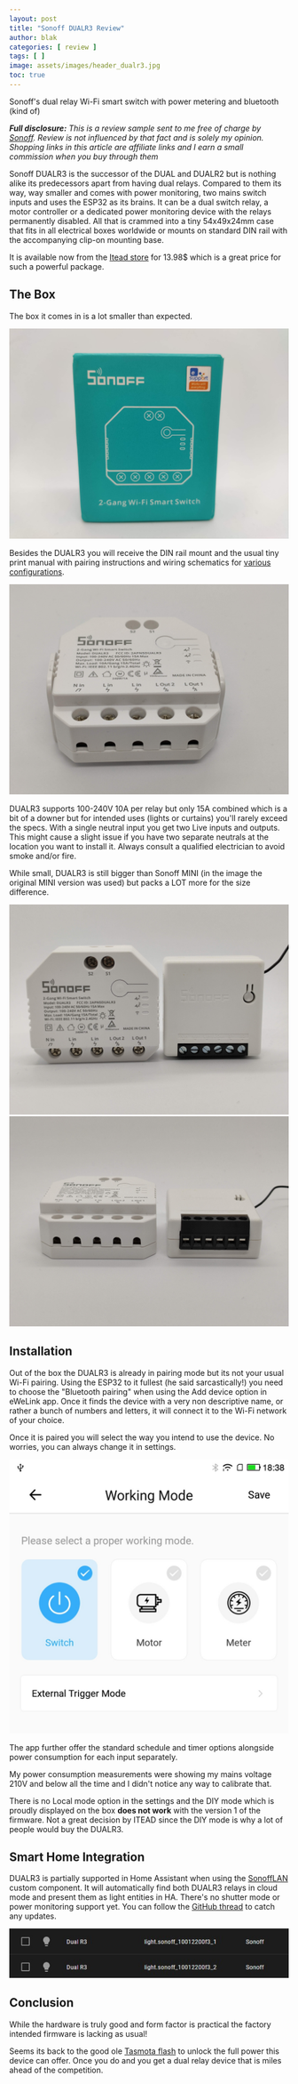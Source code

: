 ```yaml
---
layout: post
title: "Sonoff DUALR3 Review"
author: blak
categories: [ review ]
tags: [ ]
image: assets/images/header_dualr3.jpg
toc: true
---
```


Sonoff's dual relay Wi-Fi smart switch with power metering and bluetooth (kind of)

_**Full disclosure:** This is a review sample sent to me free of charge by [Sonoff](https://www.anrdoezrs.net/links/100155210/type/dlg/https://www.itead.cc/). Review is not influenced by that fact and is solely my opinion. Shopping links in this article are affiliate links and I earn a small commission when you buy through them_

Sonoff DUALR3 is the successor of the DUAL and DUALR2 but is nothing alike its predecessors apart from having dual relays. Compared to them its way, way smaller and comes with power monitoring, two mains switch inputs and uses the ESP32 as its brains. It can be a dual switch relay, a motor controller or a dedicated power monitoring device with the relays permanently disabled. All that is crammed into a tiny 54x49x24mm case that fits in all electrical boxes worldwide or mounts on standard DIN rail with the accompanying clip-on mounting base.

It is available now from the [Itead store](https://www.anrdoezrs.net/links/100155213/type/dlg/https://www.itead.cc/sonoff-dualr3.html) for 13.98$ which is a great price for such a powerful package. 

## The Box

The box it comes in is a lot smaller than expected. 

![Packaging](/assets/images/dualr3/package.jpg)

Besides the DUALR3 you will receive the DIN rail mount and the usual tiny print manual with pairing instructions and wiring schematics for [various configurations](https://sonoff.tech/product/wifi-diy-smart-switches/dualr3).

![Device image](/assets/images/dualr3/inputs.jpg)

DUALR3 supports 100-240V 10A per relay but only 15A combined which is a bit of a downer but for intended uses (lights or curtains) you'll rarely exceed the specs. With a single neutral input you get two Live inputs and outputs. This might cause a slight issue if you have two separate neutrals at the location you want to install it. Always consult a qualified electrician to avoid smoke and/or fire.

While small, DUALR3 is still bigger than Sonoff MINI (in the image the original MINI version was used) but packs a LOT more for the size difference. 

![Comparison](/assets/images/dualr3/comparison.jpg)
![Comparison too](/assets/images/dualr3/comparison2.jpg)

## Installation

Out of the box the DUALR3 is already in pairing mode but its not your usual Wi-Fi pairing. Using the ESP32 to it fullest (he said sarcastically!) you need to choose the "Bluetooth pairing" when using the Add device option in eWeLink app. Once it finds the device with a very non descriptive name, or rather a bunch of numbers and letters, it will connect it to the Wi-Fi network of your choice.

Once it is paired you will select the way you intend to use the device. No worries, you can always change it in settings.

![App Selection](/assets/images/dualr3/app.jpg)

The app further offer the standard schedule and timer options alongside power consumption for each input separately. 

My power consumption measurements were showing my mains voltage 210V and below all the time and I didn't notice any way to calibrate that.

There is no Local mode option in the settings and the DIY mode which is proudly displayed on the box **does not work** with the version 1 of the firmware. Not a great decision by ITEAD since the DIY mode is why a lot of people would buy the DUALR3.

## Smart Home Integration

DUALR3 is partially supported in Home Assistant when using the [SonoffLAN](https://github.com/AlexxIT/SonoffLAN) custom component. It will automatically find both DUALR3 relays in cloud mode and present them as light entities in HA. There's no shutter mode or power monitoring support yet. You can follow the [GitHub thread](https://github.com/AlexxIT/SonoffLAN/issues/399) to catch any updates.

![HA Integration](/assets/images/dualr3/ha.jpg)

## Conclusion

While the hardware is truly good and form factor is practical the factory intended firmware is lacking as usual! 

Seems its back to the good ole [Tasmota flash](https://templates.blakadder.com/sonoff_DUALR3.html) to unlock the full power this device can offer. Once you do and you get a dual relay device that is miles ahead of the competition.

